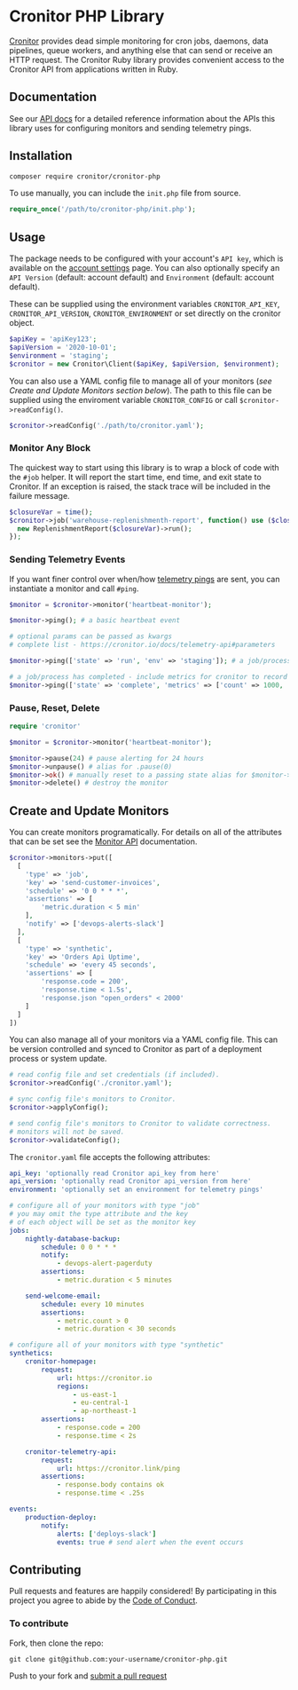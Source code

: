 # Cronitor PHP Library

[Cronitor](https://cronitor.io/) provides dead simple monitoring for cron jobs, daemons, data pipelines, queue workers, and anything else that can send or receive an HTTP request. The Cronitor Ruby library provides convenient access to the Cronitor API from applications written in Ruby.

## Documentation
See our [API docs](https://cronitor.io/docs/api) for a detailed reference information about the APIs this library uses for configuring monitors and sending telemetry pings.

## Installation

```bash
composer require cronitor/cronitor-php
```

To use manually, you can include the `init.php` file from source.

```php
require_once('/path/to/cronitor-php/init.php');
```

## Usage

The package needs to be configured with your account's `API key`, which is available on the [account settings](https://cronitor.io/settings) page. You can also optionally specify an `API Version` (default: account default) and `Environment` (default: account default).

These can be supplied using the environment variables `CRONITOR_API_KEY`, `CRONITOR_API_VERSION`, `CRONITOR_ENVIRONMENT` or set directly on the cronitor object.

```php
$apiKey = 'apiKey123';
$apiVersion = '2020-10-01';
$environment = 'staging';
$cronitor = new Cronitor\Client($apiKey, $apiVersion, $environment);
```

You can also use a YAML config file to manage all of your monitors (_see Create and Update Monitors section below_). The path to this file can be supplied using the enviroment variable `CRONITOR_CONFIG` or call `$cronitor->readConfig()`.

```php
$cronitor->readConfig('./path/to/cronitor.yaml');
```


### Monitor Any Block

The quickest way to start using this library is to wrap a block of code with the `#job` helper. It will report the start time, end time, and exit state to Cronitor. If an exception is raised, the stack trace will be included in the failure message.

```php
$closureVar = time();
$cronitor->job('warehouse-replenishmenth-report', function() use ($closureVar){
  new ReplenishmentReport($closureVar)->run();
});
```

### Sending Telemetry Events

If you want finer control over when/how [telemetry pings](https://cronitor.io/docs/telemetry-api) are sent,
you can instantiate a monitor and call `#ping`.

```php
$monitor = $cronitor->monitor('heartbeat-monitor');

$monitor->ping(); # a basic heartbeat event

# optional params can be passed as kwargs
# complete list - https://cronitor.io/docs/telemetry-api#parameters

$monitor->ping(['state' => 'run', 'env' => 'staging']); # a job/process has started in a staging environment

# a job/process has completed - include metrics for cronitor to record
$monitor->ping(['state' => 'complete', 'metrics' => ['count' => 1000, 'error_count' => 17]);
```

### Pause, Reset, Delete

```php
require 'cronitor'

$monitor = $cronitor->monitor('heartbeat-monitor');

$monitor->pause(24) # pause alerting for 24 hours
$monitor->unpause() # alias for .pause(0)
$monitor->ok() # manually reset to a passing state alias for $monitor->ping({state: ok})
$monitor->delete() # destroy the monitor
```

## Create and Update Monitors

You can create monitors programatically.
For details on all of the attributes that can be set see the [Monitor API](https://cronitor.io/docs/monitor-api) documentation.


```php
$cronitor->monitors->put([
  [
    'type' => 'job',
    'key' => 'send-customer-invoices',
    'schedule' => '0 0 * * *',
    'assertions' => [
        'metric.duration < 5 min'
    ],
    'notify' => ['devops-alerts-slack']
  ],
  [
    'type' => 'synthetic',
    'key' => 'Orders Api Uptime',
    'schedule' => 'every 45 seconds',
    'assertions' => [
        'response.code = 200',
        'response.time < 1.5s',
        'response.json "open_orders" < 2000'
    ]
  ]
])
```

You can also manage all of your monitors via a YAML config file.
This can be version controlled and synced to Cronitor as part of
a deployment process or system update.

```php
# read config file and set credentials (if included).
$cronitor->readConfig('./cronitor.yaml');

# sync config file's monitors to Cronitor.
$cronitor->applyConfig();

# send config file's monitors to Cronitor to validate correctness.
# monitors will not be saved.
$cronitor->validateConfig();
```


The `cronitor.yaml` file accepts the following attributes:

```yaml
api_key: 'optionally read Cronitor api_key from here'
api_version: 'optionally read Cronitor api_version from here'
environment: 'optionally set an environment for telemetry pings'

# configure all of your monitors with type "job"
# you may omit the type attribute and the key
# of each object will be set as the monitor key
jobs:
    nightly-database-backup:
        schedule: 0 0 * * *
        notify:
            - devops-alert-pagerduty
        assertions:
            - metric.duration < 5 minutes

    send-welcome-email:
        schedule: every 10 minutes
        assertions:
            - metric.count > 0
            - metric.duration < 30 seconds

# configure all of your monitors with type "synthetic"
synthetics:
    cronitor-homepage:
        request:
            url: https://cronitor.io
            regions:
                - us-east-1
                - eu-central-1
                - ap-northeast-1
        assertions:
            - response.code = 200
            - response.time < 2s

    cronitor-telemetry-api:
        request:
            url: https://cronitor.link/ping
        assertions:
            - response.body contains ok
            - response.time < .25s

events:
    production-deploy:
        notify:
            alerts: ['deploys-slack']
            events: true # send alert when the event occurs

```


## Contributing

Pull requests and features are happily considered! By participating in this project you agree to abide by the [Code of Conduct](http://contributor-covenant.org/version/2/0).

### To contribute

Fork, then clone the repo:

    git clone git@github.com:your-username/cronitor-php.git

Push to your fork and [submit a pull request]( https://github.com/cronitorio/cronitor-php/compare/)
